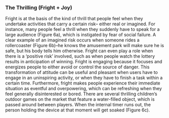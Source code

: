 ### The Thrilling (Fright + Joy)

Fright is at the basis of the kind of thrill that people feel when they undertake activities that carry a certain risk–
either real or imagined. For instance, many people feel a thrill when they suddenly have to speak for a large
audience (Figure 6a), which is instigated by fear of social failure. A clear example of an imagined risk occurs
when someone rides a rollercoaster (Figure 6b)–he knows the amusement park will make sure he is safe, but his
body tells him otherwise. Fright can even play a role when there is a ‘positive risk’ involved, such as when
people watch the lottery results in anticipation of winning. Fright is engaging because it focuses and energizes
people to either avoid or control the source of danger. This transformation of attitude can be useful and pleasant
when users have to engage in an uninspiring activity, or when they have to finish a task within a certain time.
Furthermore, fright makes people experience their immediate situation as eventful and overpowering, which can
be refreshing when they feel generally disinterested or bored. There are several thrilling children’s outdoor
games on the market that feature a water-filled object, which is passed around between players. When the
internal timer runs out, the person holding the device at that moment will get soaked (Figure 6c).